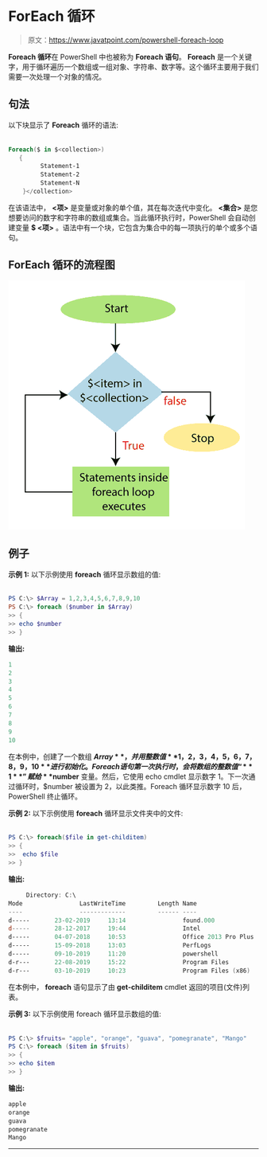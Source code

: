 # ForEach 循环

> 原文：<https://www.javatpoint.com/powershell-foreach-loop>

**Foreach 循环**在 PowerShell 中也被称为 **Foreach 语句**。 **Foreach** 是一个关键字，用于循环遍历一个数组或一组对象、字符串、数字等。这个循环主要用于我们需要一次处理一个对象的情况。

## 句法

以下块显示了 **Foreach** 循环的语法:

```powershell

Foreach($ in $<collection>)
   {
         Statement-1
         Statement-2
         Statement-N
    }</collection> 
```

在该语法中， **<项>** 是变量或对象的单个值，其在每次迭代中变化。 **<集合>** 是您想要访问的数字和字符串的数组或集合。当此循环执行时，PowerShell 会自动创建变量 **$ <项>** 。语法中有一个块，它包含为集合中的每一项执行的单个或多个语句。

## ForEach 循环的流程图

![PowerShell ForEach loop](img/9b839cdb94de62e8194c9a5745fb3355.png)

## 例子

**示例 1:** 以下示例使用 **foreach** 循环显示数组的值:

```powershell

PS C:\> $Array = 1,2,3,4,5,6,7,8,9,10
PS C:\> foreach ($number in $Array)
>> {
>> echo $number
>> }

```

**输出:**

```powershell
1
2
3
4
5
6
7
8
9
10

```

在本例中，创建了一个数组 **$Array** ，并用整数值 **1，2，3，4，5，6，7，8，9，10** 进行初始化。Foreach 语句第一次执行时，会将数组的整数值“ **1** ”赋给 **$number** 变量。然后，它使用 echo cmdlet 显示数字 1。下一次通过循环时，$number 被设置为 2，以此类推。Foreach 循环显示数字 10 后，PowerShell 终止循环。

**示例 2:** 以下示例使用 **foreach** 循环显示文件夹中的文件:

```powershell

PS C:\> foreach($file in get-childitem)
>> {
>>  echo $file
>> }

```

**输出:**

```powershell
     Directory: C:\
Mode                LastWriteTime         Length Name
----                -------------         ------ ----
d-----       23-02-2019     13:14                found.000
d-----       28-12-2017     19:44                Intel
d-----       04-07-2018     10:53                Office 2013 Pro Plus
d-----       15-09-2018     13:03                PerfLogs
d-----       09-10-2019     11:20                powershell
d-r---       22-08-2019     15:22                Program Files
d-r---       03-10-2019     10:23                Program Files (x86)

```

在本例中， **foreach** 语句显示了由 **get-childitem** cmdlet 返回的项目(文件)列表。

**示例 3:** 以下示例使用 foreach 循环显示数组的值:

```powershell

PS C:\> $fruits= "apple", "orange", "guava", "pomegranate", "Mango"
PS C:\> foreach ($item in $fruits)
>> {
>> echo $item
>> }

```

**输出:**

```powershell
apple
orange 
guava
pomegranate
Mango

```

* * *